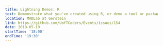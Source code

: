 ```yaml
---
title: Lightning Demos: R
text: Demonstrate what you've created using R, or demo a tool or package that you've found useful.
location: MADLab at Gerstein
link: https://github.com/UofTCoders/Events/issues/154
date: 2018-05-10
startTime: '18:00'
endTime: '19:30'
---
```

